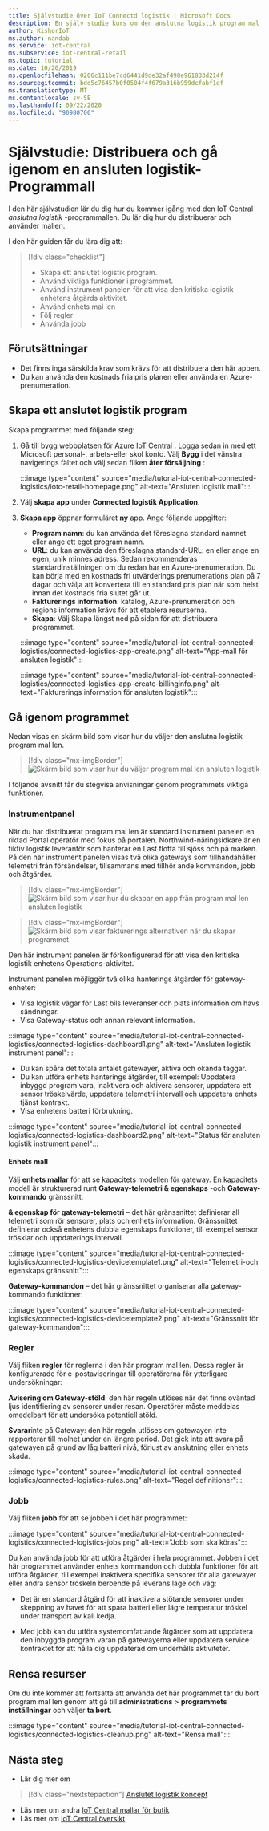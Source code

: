 ```yaml
---
title: Självstudie över IoT Connectd logistik | Microsoft Docs
description: En själv studie kurs om den anslutna logistik program mal len för IoT Central
author: KishorIoT
ms.author: nandab
ms.service: iot-central
ms.subservice: iot-central-retail
ms.topic: tutorial
ms.date: 10/20/2019
ms.openlocfilehash: 0206c111be7cd6441d9de32af498e961833d214f
ms.sourcegitcommit: bdd5c76457b0f0504f4f679a316b959dcfabf1ef
ms.translationtype: MT
ms.contentlocale: sv-SE
ms.lasthandoff: 09/22/2020
ms.locfileid: "90980700"
---
```

# <a name="tutorial-deploy-and-walk-through-a-connected-logistics-application-template"></a>Självstudie: Distribuera och gå igenom en ansluten logistik-Programmall

I den här självstudien lär du dig hur du kommer igång med den IoT Central *anslutna logistik* -programmallen. Du lär dig hur du distribuerar och använder mallen.

I den här guiden får du lära dig att:

> [!div class="checklist"]
> * Skapa ett anslutet logistik program.
> * Använd viktiga funktioner i programmet.
> * Använd instrument panelen för att visa den kritiska logistik enhetens åtgärds aktivitet.
> * Använd enhets mal len
> * Följ regler
> * Använda jobb

## <a name="prerequisites"></a>Förutsättningar

* Det finns inga särskilda krav som krävs för att distribuera den här appen.
* Du kan använda den kostnads fria pris planen eller använda en Azure-prenumeration.

## <a name="create-connected-logistics-application"></a>Skapa ett anslutet logistik program

Skapa programmet med följande steg:

1. Gå till bygg webbplatsen för [Azure IoT Central](https://aka.ms/iotcentral) . Logga sedan in med ett Microsoft personal-, arbets-eller skol konto. Välj **Bygg** i det vänstra navigerings fältet och välj sedan fliken **åter försäljning** :

    :::image type="content" source="media/tutorial-iot-central-connected-logistics/iotc-retail-homepage.png" alt-text="Ansluten logistik mall":::

2. Välj **skapa app** under **Connected logistik Application**.

3. **Skapa app** öppnar formuläret **ny** app. Ange följande uppgifter:


    * **Program namn**: du kan använda det föreslagna standard namnet eller ange ett eget program namn.
    * **URL**: du kan använda den föreslagna standard-URL: en eller ange en egen, unik minnes adress. Sedan rekommenderas standardinställningen om du redan har en Azure-prenumeration. Du kan börja med en kostnads fri utvärderings prenumerations plan på 7 dagar och välja att konvertera till en standard pris plan när som helst innan det kostnads fria slutet går ut.
    * **Fakturerings information**: katalog, Azure-prenumeration och regions information krävs för att etablera resurserna.
    * **Skapa**: Välj Skapa längst ned på sidan för att distribuera programmet.

    :::image type="content" source="media/tutorial-iot-central-connected-logistics/connected-logistics-app-create.png" alt-text="App-mall för ansluten logistik":::

    :::image type="content" source="media/tutorial-iot-central-connected-logistics/connected-logistics-app-create-billinginfo.png" alt-text="Fakturerings information för ansluten logistik":::

## <a name="walk-through-the-application"></a>Gå igenom programmet

Nedan visas en skärm bild som visar hur du väljer den anslutna logistik program mal len.

> [!div class="mx-imgBorder"]
> ![Skärm bild som visar hur du väljer program mal len ansluten logistik](./media/tutorial-iot-central-connected-logistics/iotc-retail-homepage.png)

I följande avsnitt får du stegvisa anvisningar genom programmets viktiga funktioner.

### <a name="dashboard"></a>Instrumentpanel

När du har distribuerat program mal len är standard instrument panelen en riktad Portal operatör med fokus på portalen. Northwind-näringsidkare är en fiktiv logistik leverantör som hanterar en Last flotta till sjöss och på marken. På den här instrument panelen visas två olika gateways som tillhandahåller telemetri från försändelser, tillsammans med tillhör ande kommandon, jobb och åtgärder.

> [!div class="mx-imgBorder"]
> ![Skärm bild som visar hur du skapar en app från program mal len ansluten logistik](./media/tutorial-iot-central-connected-logistics/connected-logistics-app-create.png)

> [!div class="mx-imgBorder"]
> ![Skärm bild som visar fakturerings alternativen när du skapar programmet](./media/tutorial-iot-central-connected-logistics/connected-logistics-app-create-billinginfo.png)

Den här instrument panelen är förkonfigurerad för att visa den kritiska logistik enhetens Operations-aktivitet.

Instrument panelen möjliggör två olika hanterings åtgärder för gateway-enheter:

* Visa logistik vägar för Last bils leveranser och plats information om havs sändningar.
* Visa Gateway-status och annan relevant information.

:::image type="content" source="media/tutorial-iot-central-connected-logistics/connected-logistics-dashboard1.png" alt-text="Ansluten logistik instrument panel":::

* Du kan spåra det totala antalet gatewayer, aktiva och okända taggar.
* Du kan utföra enhets hanterings åtgärder, till exempel: Uppdatera inbyggd program vara, inaktivera och aktivera sensorer, uppdatera ett sensor tröskelvärde, uppdatera telemetri intervall och uppdatera enhets tjänst kontrakt.
* Visa enhetens batteri förbrukning.

:::image type="content" source="media/tutorial-iot-central-connected-logistics/connected-logistics-dashboard2.png" alt-text="Status för ansluten logistik instrument panel":::

#### <a name="device-template"></a>Enhets mall

Välj **enhets mallar** för att se kapacitets modellen för gateway. En kapacitets modell är strukturerad runt **Gateway-telemetri & egenskaps** -och **Gateway-kommando** gränssnitt.

**& egenskap för gateway-telemetri** – det här gränssnittet definierar all telemetri som rör sensorer, plats och enhets information. Gränssnittet definierar också enhetens dubbla egenskaps funktioner, till exempel sensor trösklar och uppdaterings intervall.

:::image type="content" source="media/tutorial-iot-central-connected-logistics/connected-logistics-devicetemplate1.png" alt-text="Telemetri-och egenskaps gränssnitt":::

**Gateway-kommandon** – det här gränssnittet organiserar alla gateway-kommando funktioner:

:::image type="content" source="media/tutorial-iot-central-connected-logistics/connected-logistics-devicetemplate2.png" alt-text="Gränssnitt för gateway-kommandon":::

### <a name="rules"></a>Regler

Välj fliken **regler** för reglerna i den här program mal len. Dessa regler är konfigurerade för e-postaviseringar till operatörerna för ytterligare undersökningar:

**Avisering om Gateway-stöld**: den här regeln utlöses när det finns oväntad ljus identifiering av sensorer under resan. Operatörer måste meddelas omedelbart för att undersöka potentiell stöld.

**Svarar**inte på Gateway: den här regeln utlöses om gatewayen inte rapporterar till molnet under en längre period. Det gick inte att svara på gatewayen på grund av låg batteri nivå, förlust av anslutning eller enhets skada.

:::image type="content" source="media/tutorial-iot-central-connected-logistics/connected-logistics-rules.png" alt-text="Regel definitioner":::

### <a name="jobs"></a>Jobb

Välj fliken **jobb** för att se jobben i det här programmet:

:::image type="content" source="media/tutorial-iot-central-connected-logistics/connected-logistics-jobs.png" alt-text="Jobb som ska köras":::

Du kan använda jobb för att utföra åtgärder i hela programmet. Jobben i det här programmet använder enhets kommandon och dubbla funktioner för att utföra åtgärder, till exempel inaktivera specifika sensorer för alla gatewayer eller ändra sensor tröskeln beroende på leverans läge och väg:

* Det är en standard åtgärd för att inaktivera stötande sensorer under skeppning av havet för att spara batteri eller lägre temperatur tröskel under transport av kall kedja.

* Med jobb kan du utföra systemomfattande åtgärder som att uppdatera den inbyggda program varan på gatewayerna eller uppdatera service kontraktet för att hålla dig uppdaterad om underhålls aktiviteter.

## <a name="clean-up-resources"></a>Rensa resurser

Om du inte kommer att fortsätta att använda det här programmet tar du bort program mal len genom att gå till **administrations**  >  **programmets inställningar** och väljer **ta bort**.

:::image type="content" source="media/tutorial-iot-central-connected-logistics/connected-logistics-cleanup.png" alt-text="Rensa mall":::

## <a name="next-steps"></a>Nästa steg
* Lär dig mer om 
> [!div class="nextstepaction"]
> [Anslutet logistik koncept](./architecture-connected-logistics.md)
* Läs mer om andra [IoT Central mallar för butik](./overview-iot-central-retail.md)
* Läs mer om [IoT Central översikt](../core/overview-iot-central.md)
